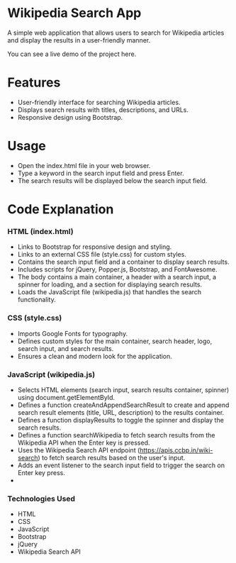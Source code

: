 
# Wikipedia Search App
A simple web application that allows users to search for Wikipedia articles and display the results in a user-friendly manner.

You can see a live demo of the project here.

# Features
- User-friendly interface for searching Wikipedia articles.
- Displays search results with titles, descriptions, and URLs.
- Responsive design using Bootstrap.
  
# Usage
- Open the index.html file in your web browser.
- Type a keyword in the search input field and press Enter.
- The search results will be displayed below the search input field.
  
# Code Explanation
### HTML (index.html)
- Links to Bootstrap for responsive design and styling.
- Links to an external CSS file (style.css) for custom styles.
- Contains the search input field and a container to display search results.
- Includes scripts for jQuery, Popper.js, Bootstrap, and FontAwesome.
- The body contains a main container, a header with a search input, a spinner for loading, and a section for displaying search results.
- Loads the JavaScript file (wikipedia.js) that handles the search functionality.
  
### CSS (style.css)
- Imports Google Fonts for typography.
- Defines custom styles for the main container, search header, logo, search input, and search results.
- Ensures a clean and modern look for the application.
  
### JavaScript (wikipedia.js)
- Selects HTML elements (search input, search results container, spinner) using document.getElementById.
- Defines a function createAndAppendSearchResult to create and append search result elements (title, URL, description) to the results container.
- Defines a function displayResults to toggle the spinner and display the search results.
- Defines a function searchWikipedia to fetch search results from the Wikipedia API when the Enter key is pressed.
- Uses the Wikipedia Search API endpoint (https://apis.ccbp.in/wiki-search) to fetch search results based on the user's input.
- Adds an event listener to the search input field to trigger the search on Enter key press.
- 
### Technologies Used
- HTML
- CSS
- JavaScript
- Bootstrap
- jQuery
- Wikipedia Search API
